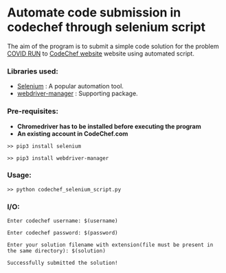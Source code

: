 # Automate code submission in codechef through selenium script
The aim of the program is to submit a simple code solution for the problem [COVID RUN](https://www.codechef.com/problems/CVDRUN) to [CodeChef website](https://www.codechef.com/) website using automated script.

### Libraries used:
* [Selenium](https://selenium-python.readthedocs.io/index.html) : A popular automation tool.
* [webdriver-manager](https://pypi.org/project/webdriver-manager/) : Supporting package.

### Pre-requisites:
* **Chromedriver has to be installed before executing the program**
* **An existing account in CodeChef.com**

`>> pip3 install selenium`

`>> pip3 install webdriver-manager`

### Usage:
`>> python codechef_selenium_script.py`

### I/O:
```
Enter codechef username: $(username)

Enter codechef password: $(password)

Enter your solution filename with extension(file must be present in the same directory): $(solution)

Successfully submitted the solution! 
```


